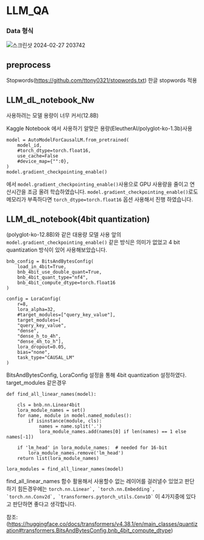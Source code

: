 # LLM_QA

### Data 형식
![스크린샷 2024-02-27 203742](https://github.com/ttony0321/LLM_QA/assets/48801180/fe1c367b-6882-4a31-9a92-1d5f903565ca)

## preprocess
Stopwords(https://github.com/ttony0321/stopwords.txt)
한글 stopwords 적용

## LLM_dL_notebook_Nw
사용하려는 모델 용량이 너무 커서(12.8B)

Kaggle Notebook 에서 사용하기 알맞은 용량(EleutherAI/polyglot-ko-1.3b)사용
```
model = AutoModelForCausalLM.from_pretrained(
    model_id,
    #torch_dtype=torch.float16,
    use_cache=False
    #device_map={"":0},
)
model.gradient_checkpointing_enable()
```
에서 ```model.gradient_checkpointing_enable()```사용으로 GPU 사용량을 줄이고 연산시간을 조금 올려 학습하였습니다.
```model.gradient_checkpointing_enable()```로도 메모리가 부족하다면 ```torch_dtype=torch.float16``` 옵션 사용해서 진행 하였습니다.

## LLM_dL_notebook(4bit quantization)
(polyglot-ko-12.8B)와 같은 대용량 모델 사용
앞의 ```model.gradient_checkpointing_enable()``` 같은 방식은 의미가 없었고 4 bit quantization 방식이 있어 사용해보았습니다.
```
bnb_config = BitsAndBytesConfig(
    load_in_4bit=True,
    bnb_4bit_use_double_quant=True,
    bnb_4bit_quant_type="nf4",
    bnb_4bit_compute_dtype=torch.float16
)
```
```
config = LoraConfig(
    r=8,
    lora_alpha=32,
    #target_modules=["query_key_value"],
    target_modules=[
    "query_key_value",
    "dense",
    "dense_h_to_4h",
    "dense_4h_to_h"],
    lora_dropout=0.05,
    bias="none",
    task_type="CAUSAL_LM"
)
```
BitsAndBytesConfig, LoraConfig 설정을 통해 4bit quantization 설정하였다.
target_modules 같은경우
```
def find_all_linear_names(model):

    cls = bnb.nn.Linear4bit
    lora_module_names = set()
    for name, module in model.named_modules():
        if isinstance(module, cls):
            names = name.split('.')
            lora_module_names.add(names[0] if len(names) == 1 else names[-1])

    if 'lm_head' in lora_module_names:  # needed for 16-bit
        lora_module_names.remove('lm_head')
    return list(lora_module_names)

lora_modules = find_all_linear_names(model)
```
find_all_linear_names 함수 활용해서 사용할수 없는 레이어를 걸러낼수 있었고 
판단 하기 힘든경우에는 ``` torch.nn.Linear`, `torch.nn.Embedding`, `torch.nn.Conv2d`, `transformers.pytorch_utils.Conv1D` ``` 이 4가지중에 있다고 판단하면 좋다고 생각합니다.



참조:(https://huggingface.co/docs/transformers/v4.38.1/en/main_classes/quantization#transformers.BitsAndBytesConfig.bnb_4bit_compute_dtype)
